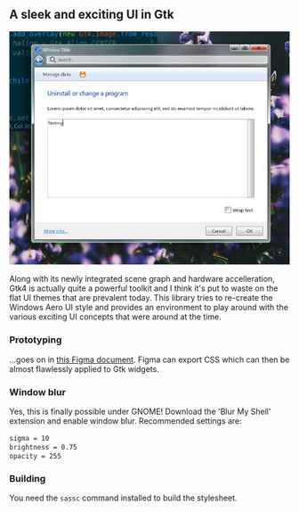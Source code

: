 ## A sleek and exciting UI in Gtk

![](screenshot.png)

Along with its newly integrated scene graph and hardware accelleration, Gtk4 is actually quite a powerful toolkit and I think it's put to waste on the flat UI themes that are prevalent today. This library tries to re-create the Windows Aero UI style and provides an environment to play around with the various exciting UI concepts that were around at the time.

### Prototyping
...goes on in [this Figma document](https://www.figma.com/file/5WXM0xTlbQpyPGAOIj2LNF/Longhorn-Mockups?node-id=1201%3A171&t=ITjE0K9TWASt15T5-1). Figma can export CSS which can then be almost flawlessly applied to Gtk widgets.

### Window blur

Yes, this is finally possible under GNOME! Download the 'Blur My Shell' extension and enable window blur.
Recommended settings are:
```
sigma = 10
brightness = 0.75
opacity = 255
```

### Building

You need the `sassc` command installed to build the stylesheet.